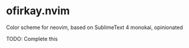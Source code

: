 # ofirkay.nvim
Color scheme for neovim, based on SublimeText 4 monokai, opinionated

TODO: Complete this

